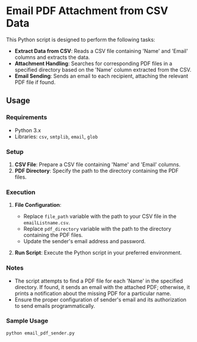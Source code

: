 # Email PDF Attachment from CSV Data

This Python script is designed to perform the following tasks:

- **Extract Data from CSV**: Reads a CSV file containing 'Name' and 'Email' columns and extracts the data.
- **Attachment Handling**: Searches for corresponding PDF files in a specified directory based on the 'Name' column extracted from the CSV.
- **Email Sending**: Sends an email to each recipient, attaching the relevant PDF file if found.

## Usage

### Requirements

- Python 3.x
- Libraries: `csv`, `smtplib`, `email`, `glob`

### Setup

1. **CSV File**: Prepare a CSV file containing 'Name' and 'Email' columns.
2. **PDF Directory**: Specify the path to the directory containing the PDF files.

### Execution

1. **File Configuration**:
   - Replace `file_path` variable with the path to your CSV file in the `emailListname.csv`.
   - Replace `pdf_directory` variable with the path to the directory containing the PDF files.
   - Update the sender's email address and password.

2. **Run Script**: Execute the Python script in your preferred environment.

### Notes

- The script attempts to find a PDF file for each 'Name' in the specified directory. If found, it sends an email with the attached PDF; otherwise, it prints a notification about the missing PDF for a particular name.
- Ensure the proper configuration of sender's email and its authorization to send emails programmatically.

### Sample Usage

```bash
python email_pdf_sender.py
